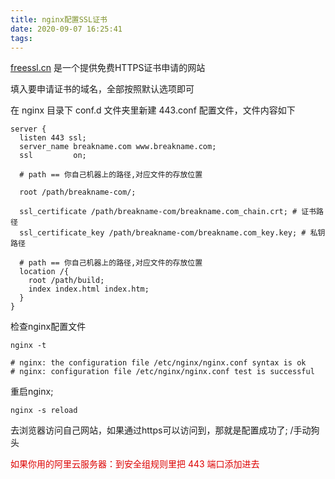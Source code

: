 ```yaml
---
title: nginx配置SSL证书
date: 2020-09-07 16:25:41
tags:
---
```


[freessl.cn](freessl.cn) 是一个提供免费HTTPS证书申请的网站

填入要申请证书的域名，全部按照默认选项即可

在 nginx 目录下 conf.d 文件夹里新建 443.conf 配置文件，文件内容如下 

```
server {
  listen 443 ssl;
  server_name breakname.com www.breakname.com;
  ssl         on;

  # path == 你自己机器上的路径,对应文件的存放位置

  root /path/breakname-com/;

  ssl_certificate /path/breakname-com/breakname.com_chain.crt; # 证书路径
  ssl_certificate_key /path/breakname-com/breakname.com_key.key; # 私钥路径

  # path == 你自己机器上的路径,对应文件的存放位置
  location /{
    root /path/build;
    index index.html index.htm;
  }
}

```
检查nginx配置文件 
```shell script
nginx -t

# nginx: the configuration file /etc/nginx/nginx.conf syntax is ok
# nginx: configuration file /etc/nginx/nginx.conf test is successful
```
重启nginx; 
```shell script
nginx -s reload
```
去浏览器访问自己网站，如果通过https可以访问到，那就是配置成功了; /手动狗头

<font color="#dd0000">
如果你用的阿里云服务器：到安全组规则里把 443 端口添加进去
</font>




